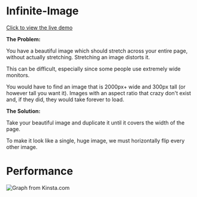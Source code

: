 # Infinite-Image

[Click to view the live demo](https://jacobjanak.github.io/Infinite-Image/)

**The Problem:**

You have a beautiful image which should stretch across your entire page, without actually stretching. Stretching an image distorts it.

This can be difficult, especially since some people use extremely wide monitors.

You would have to find an image that is 2000px+ wide and 300px tall (or however tall you want it). Images with an aspect ratio that crazy don't exist and, if they did, they would take forever to load.

**The Solution:**

Take your beautiful image and duplicate it until it covers the width of the page.

To make it look like a single, huge image, we must horizontally flip every other image.

# Performance

![Graph from Kinsta.com](https://kinsta.com/wp-content/uploads/2017/05/average-image-size-on-web.png)
